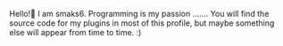 Hello!👋
I am smaks6. Programming is my passion .......
You will find the source code for my plugins in most of this profile,
but maybe something else will appear from time to time. :)
